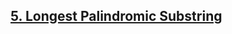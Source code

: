 ## [5. Longest Palindromic Substring](https://leetcode.com/problems/longest-palindromic-substring)

